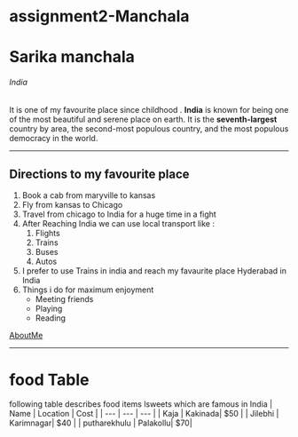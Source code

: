 # assignment2-Manchala
# Sarika manchala
######  India
It is one of my favourite place since childhood . **India** is known for being one of the most beautiful and serene place on earth.  It is the __seventh-largest__ country by area, the second-most populous country, and the most populous democracy in the world.

---

## Directions to my favourite place
1. Book a cab from maryville to kansas
2. Fly from kansas to Chicago
3. Travel from chicago to India for a huge time in a fight 
4. After Reaching India we can use local transport like :
    1. Flights
    2. Trains
    3. Buses
    4. Autos
5. I prefer to use Trains in india and reach my favaurite place Hyderabad in India
6. Things i do for maximum enjoyment
    * Meeting friends
    * Playing
    * Reading

[AboutMe](https://github.com/sarikamanchala/assignment2-Manchala/blob/main/AboutMe.md)

---

# food Table

following table describes food items lsweets which are famous in India
| Name | Location | Cost |
| --- | --- | --- |
| Kaja | Kakinada| $50 |
| Jilebhi | Karimnagar| $40 |
| putharekhulu | Palakollu| $70|



